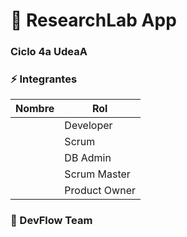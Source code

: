 # :rocket: ResearchLab App

### Ciclo 4a UdeaA

### :zap: Integrantes

| Nombre                    | Rol                   |
| --------------------------| ----------------------|
|                           | Developer             |
|                           | Scrum                 |
|                           | DB Admin              |
|                           | Scrum Master          |
|                           | Product Owner         |

### :metal: DevFlow Team